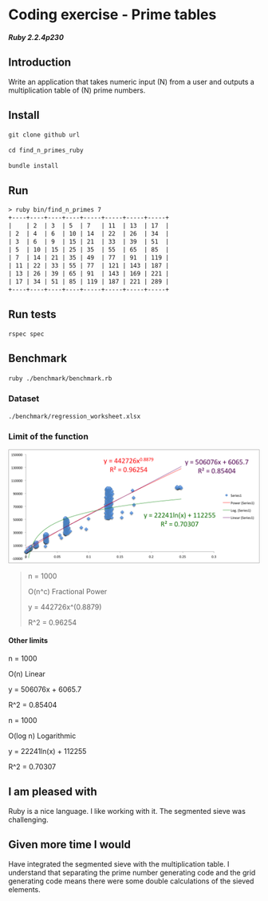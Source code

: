 # Coding exercise - Prime tables 
##### Ruby 2.2.4p230

## Introduction
Write an application that takes numeric input (N) from a user and outputs a multiplication table of (N) prime numbers.

## Install
`git clone github url`

`cd find_n_primes_ruby`

`bundle install`

## Run 
```
> ruby bin/find_n_primes 7                                
+----+----+----+----+-----+-----+-----+-----+
|    | 2  | 3  | 5  | 7   | 11  | 13  | 17  |
| 2  | 4  | 6  | 10 | 14  | 22  | 26  | 34  |
| 3  | 6  | 9  | 15 | 21  | 33  | 39  | 51  |
| 5  | 10 | 15 | 25 | 35  | 55  | 65  | 85  |
| 7  | 14 | 21 | 35 | 49  | 77  | 91  | 119 |
| 11 | 22 | 33 | 55 | 77  | 121 | 143 | 187 |
| 13 | 26 | 39 | 65 | 91  | 143 | 169 | 221 |
| 17 | 34 | 51 | 85 | 119 | 187 | 221 | 289 |
+----+----+----+----+-----+-----+-----+-----+
```

## Run tests
`rspec spec`

## Benchmark
`ruby ./benchmark/benchmark.rb`

### Dataset
`./benchmark/regression_worksheet.xlsx`

### Limit of the function

![Big O Chart](./benchmark/big_o_chart.png)

> n = 1000
>
> O(n^c) Fractional Power
>
> y = 442726x^(0.8879)
>
> R^2 = 0.96254

#### Other limits
n = 1000

O(n) Linear

y = 506076x + 6065.7

R^2 = 0.85404

n = 1000

O(log n) Logarithmic

y = 22241ln(x) + 112255

R^2 = 0.70307

## I am pleased with
Ruby is a nice language. I like working with it. The segmented sieve was challenging. 

## Given more time I would
Have integrated the segmented sieve with the multiplication table. I understand that separating the prime number generating code and the grid generating code means there were some double calculations of the sieved elements.




